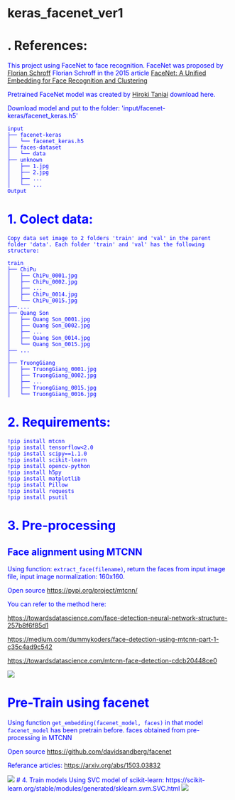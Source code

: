 # keras_facenet_ver1
# . References:
<font color='blue' font-family= "Times New Roman">
<p>This project using FaceNet to face recognition. FaceNet was proposed by <a href="http://www.florian-schroff.de">Florian Schroff</a> Florian Schroff in the 2015 article <a href="https://arxiv.org/abs/1503.03832">FaceNet: A Unified Embedding for Face Recognition and Clustering</a>
</p>
<p>
Pretrained FaceNet model was created by <a href="https://drive.google.com/drive/folders/1pwQ3H4aJ8a6yyJHZkTwtjcL4wYWQb7bn">Hiroki Taniai</a> download here.</p>

Download model and put to the folder: 'input/facenet-keras/facenet_keras.h5'

    input
    ├── facenet-keras
    │   └── facenet_keras.h5
    ├── faces-dataset
    │   └── data
    ├── unknown
    │   ├── 1.jpg
    │   ├── 2.jpg
    │   ├── ...
    │   └── ...
    Output
 # 1. Colect data:   
    Copy data set image to 2 folders 'train' and 'val' in the parent folder 'data'. Each folder 'train' and 'val' has the following structure:

    train
    ├── ChiPu
    │   ├── ChiPu_0001.jpg
    │   ├── ChiPu_0002.jpg
    │   ├── ...
    │   ├── ChiPu_0014.jpg
    │   └── ChiPu_0015.jpg
    ├──....
    ├── Quang Son
    │   ├── Quang Son_0001.jpg
    │   ├── Quang Son_0002.jpg
    │   ├── ...
    │   ├── Quang Son_0014.jpg
    │   └── Quang Son_0015.jpg
    ├── ...
    │   
    ├── TruongGiang
    │   ├── TruongGiang_0001.jpg
    │   ├── TruongGiang_0002.jpg
    │   ├── ...
    │   ├── TruongGiang_0015.jpg
    │   └── TruongGiang_0016.jpg
# 2. Requirements:
    !pip install mtcnn
    !pip install tensorflow<2.0
    !pip install scipy==1.1.0
    !pip install scikit-learn
    !pip install opencv-python
    !pip install h5py
    !pip install matplotlib
    !pip install Pillow
    !pip install requests
    !pip install psutil
# 3. Pre-processing
## Face alignment using MTCNN
Using function: <code>extract_face(filename)</code>, return the faces from input image file, input image normalization: 160x160.

Open source https://pypi.org/project/mtcnn/

You can refer to the method here:

https://towardsdatascience.com/face-detection-neural-network-structure-257b8f6f85d1

https://medium.com/dummykoders/face-detection-using-mtcnn-part-1-c35c4ad9c542

https://towardsdatascience.com/mtcnn-face-detection-cdcb20448ce0

<img src="https://miro.medium.com/max/511/1*4yubqhjXWyaENvbqdK-zJA.png">

# Pre-Train using facenet
Using function <code>get_embedding(facenet_model, faces)</code> in that model <code>facenet_model</code> has been pretrain before. faces obtained from pre-processing in MTCNN

Open source https://github.com/davidsandberg/facenet

Referance articles: https://arxiv.org/abs/1503.03832

<img src="https://miro.medium.com/max/700/1*OmFw4wZx5Rx3w4TpB7hS-g.png">
# 4. Train models
Using SVC model of scikit-learn: https://scikit-learn.org/stable/modules/generated/sklearn.svm.SVC.html

<img src="https://chrisalbon.com/images/machine_learning_flashcards/Support_Vector_Classifier_print.png">

